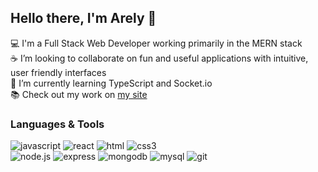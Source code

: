 ## Hello there, I'm Arely 👋

:computer: I'm a Full Stack Web Developer working primarily in the MERN stack<br />
:coffee: I’m looking to collaborate on fun and useful applications with intuitive, user friendly interfaces <br />
🌱 I’m currently learning TypeScript and Socket.io <br />
:books: Check out my work on [my site](https://a-riveragonzalez.github.io/portfolio/)
### Languages & Tools
![javascript](https://img.shields.io/badge/-JavaScript-545454?style=plastic&logo=javascript)
![react](https://img.shields.io/badge/-React-black?style=plastic&logo=react)
![html](https://img.shields.io/badge/-HTML-d3d3d3?style=plastic&logo=html5)
![css3](https://img.shields.io/badge/-CSS3-blue?style=plastic&logo=css3)
<br />
![node.js](https://img.shields.io/badge/-Node.js-darkgreen?style=plastic&logo=node.js)
![express](https://img.shields.io/badge/-Express-darkgrey?style=plastic&logo=express)
![mongodb](https://img.shields.io/badge/-MongoDB-lightgreen?style=plastic&logo=mongodb)
![mysql](https://img.shields.io/badge/-MySQL-lightblue?style=plastic&logo=mysql)
![git](https://img.shields.io/badge/-Git-FEE68E?style=plastic&logo=git)


<!--
**a-riveragonzalez/a-riveragonzalez** is a ✨ _special_ ✨ repository because its `README.md` (this file) appears on your GitHub profile.

:space_invader: Fun fact: I can solve a Rubiks Cube in under 40 seconds


Here are some ideas to get you started:

- 🔭 I’m currently working on ...
- 🌱 I’m currently learning ...
- 👯 I’m looking to collaborate on ...
- 🤔 I’m looking for help with ...
- 💬 Ask me about ...
- 📫 How to reach me: ...
- 😄 Pronouns: ...
- ⚡ Fun fact: ...
-->
